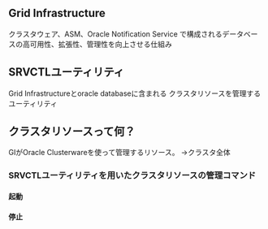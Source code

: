 ## Grid Infrastructure
クラスタウェア、ASM、Oracle Notification Service で構成されるデータベースの高可用性、拡張性、管理性を向上させる仕組み
## SRVCTLユーティリティ
Grid Infrastructureとoracle databaseに含まれる
クラスタリソースを管理するユーティリティ
## クラスタリソースって何？
GIがOracle Clusterwareを使って管理するリソース。
→クラスタ全体
### SRVCTLユーティリティを用いたクラスタリソースの管理コマンド

#### 起動

#### 停止